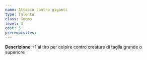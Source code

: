 ```yaml
---
name: Attacco contro giganti
type: Talento
class: Gnomo
level: 3
cost: 5
prerequisites: 
---
```


**Descrizione**
+1 al tiro per colpire contro creature di taglia grande o superiore